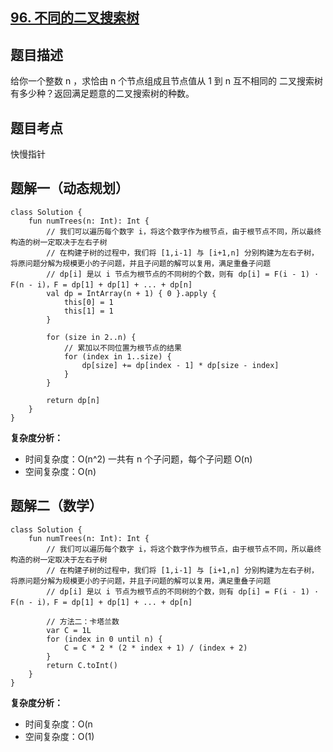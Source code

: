 ## [96. 不同的二叉搜索树](https://leetcode.cn/problems/unique-binary-search-trees/description/)

## 题目描述

给你一个整数 n ，求恰由 n 个节点组成且节点值从 1 到 n 互不相同的 二叉搜索树 有多少种？返回满足题意的二叉搜索树的种数。

## 题目考点

快慢指针

## 题解一（动态规划）
 
```
class Solution {
    fun numTrees(n: Int): Int {
        // 我们可以遍历每个数字 i，将这个数字作为根节点，由于根节点不同，所以最终构造的树一定取决于左右子树
        // 在构建子树的过程中，我们将 [1,i-1] 与 [i+1,n] 分别构建为左右子树，将原问题分解为规模更小的子问题，并且子问题的解可以复用，满足重叠子问题
        // dp[i] 是以 i 节点为根节点的不同树的个数，则有 dp[i] = F(i - 1) · F(n - i)，F = dp[1] + dp[1] + ... + dp[n]
        val dp = IntArray(n + 1) { 0 }.apply {
            this[0] = 1
            this[1] = 1
        }

        for (size in 2..n) {
            // 累加以不同位置为根节点的结果
            for (index in 1..size) {
                dp[size] += dp[index - 1] * dp[size - index]
            }
        }

        return dp[n]
    }
}
```

**复杂度分析：**

- 时间复杂度：O(n^2) 一共有 n 个子问题，每个子问题 O(n)
- 空间复杂度：O(n) 

## 题解二（数学）

```
class Solution {
    fun numTrees(n: Int): Int {
        // 我们可以遍历每个数字 i，将这个数字作为根节点，由于根节点不同，所以最终构造的树一定取决于左右子树
        // 在构建子树的过程中，我们将 [1,i-1] 与 [i+1,n] 分别构建为左右子树，将原问题分解为规模更小的子问题，并且子问题的解可以复用，满足重叠子问题
        // dp[i] 是以 i 节点为根节点的不同树的个数，则有 dp[i] = F(i - 1) · F(n - i)，F = dp[1] + dp[1] + ... + dp[n]

        // 方法二：卡塔兰数
        var C = 1L
        for (index in 0 until n) {
            C = C * 2 * (2 * index + 1) / (index + 2)
        }
        return C.toInt()
    }
}
```

**复杂度分析：**

- 时间复杂度：O(n
- 空间复杂度：O(1)
